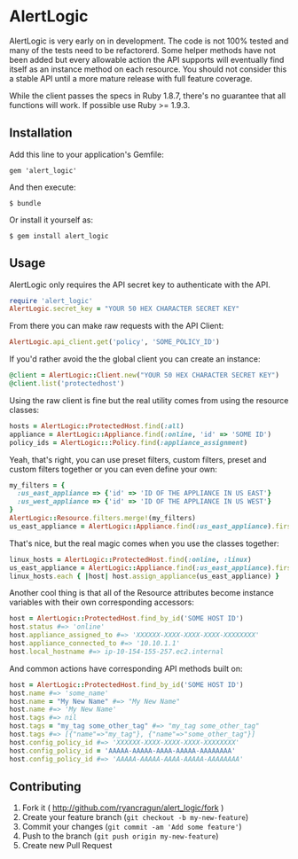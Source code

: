 # AlertLogic

AlertLogic is very early on in development.  The code is not 100% tested and
many of the tests need to be refactorerd.  Some helper methods have not been
added but every allowable action the API supports will eventually find itself as
an instance method on each resource.  You should not consider this a stable API
until a more mature release with full feature coverage.

While the client passes the specs in Ruby 1.8.7, there's no guarantee that all
functions will work.  If possible use Ruby >= 1.9.3.

## Installation

Add this line to your application's Gemfile:

    gem 'alert_logic'

And then execute:

    $ bundle

Or install it yourself as:

    $ gem install alert_logic

## Usage

AlertLogic only requires the API secret key to authenticate with the API.

```ruby
require 'alert_logic'
AlertLogic.secret_key = "YOUR 50 HEX CHARACTER SECRET KEY"
```

From there you can make raw requests with the API Client:

```ruby
AlertLogic.api_client.get('policy', 'SOME_POLICY_ID')
```

If you'd rather avoid the the global client you can create an instance:

```ruby
@client = AlertLogic::Client.new("YOUR 50 HEX CHARACTER SECRET KEY")
@client.list('protectedhost')
```

Using the raw client is fine but the real utility comes from using the resource
classes:

```ruby
hosts = AlertLogic::ProtectedHost.find(:all)
appliance = AlertLogic::Appliance.find(:online, 'id' => 'SOME ID')
policy_ids = AlertLogic:::Policy.find(:appliance_assignment)
```

Yeah, that's right, you can use preset filters, custom filters, preset and
custom filters together or you can even define your own:

```ruby
my_filters = {
  :us_east_appliance => {'id' => 'ID OF THE APPLIANCE IN US EAST'}
  :us_west_appliance => {'id' => 'ID OF THE APPLIANCE IN US WEST'}
}
AlertLogic::Resource.filters.merge!(my_filters)
us_east_appliance = AlertLogic::Appliance.find(:us_east_appliance).first
```

That's nice, but the real magic comes when you use the classes together:

```ruby
linux_hosts = AlertLogic::ProtectedHost.find(:online, :linux)
us_east_appliance = AlertLogic::Appliance.find(:us_east_appliance).first
linux_hosts.each { |host| host.assign_appliance(us_east_appliance) }
```

Another cool thing is that all of the Resource attributes become instance
variables with their own corresponding accessors:

```ruby
host = AlertLogic::ProtectedHost.find_by_id('SOME HOST ID')
host.status #=> 'online'
host.appliance_assigned_to #=> 'XXXXXX-XXXX-XXXX-XXXX-XXXXXXXX'
host.appliance_connected_to #=> '10.10.1.1'
host.local_hostname #=> ip-10-154-155-257.ec2.internal
```

And common actions have corresponding API methods built on:

```ruby
host = AlertLogic::ProtectedHost.find_by_id('SOME HOST ID')
host.name #=> 'some_name'
host.name = "My New Name" #=> "My New Name"
host.name #=> 'My New Name'
host.tags #=> nil
host.tags = "my_tag some_other_tag" #=> "my_tag some_other_tag"
host.tags #=> [{"name"=>"my_tag"}, {"name"=>"some_other_tag"}]
host.config_policy_id #=> 'XXXXXX-XXXX-XXXX-XXXX-XXXXXXXX'
host.config_policy_id = 'AAAAA-AAAAA-AAAA-AAAAA-AAAAAAAA'
host.config_policy_id #=> 'AAAAA-AAAAA-AAAA-AAAAA-AAAAAAAA'
```

## Contributing

1. Fork it ( http://github.com/ryancragun/alert_logic/fork )
2. Create your feature branch (`git checkout -b my-new-feature`)
3. Commit your changes (`git commit -am 'Add some feature'`)
4. Push to the branch (`git push origin my-new-feature`)
5. Create new Pull Request
